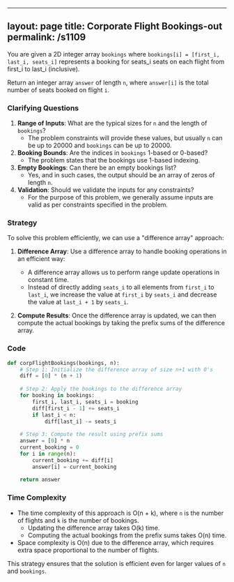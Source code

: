 
---
layout: page
title:  Corporate Flight Bookings-out
permalink: /s1109
---
You are given a 2D integer array `bookings` where `bookings[i] = [first_i, last_i, seats_i]` represents a booking for seats_i seats on each flight from first_i to last_i (inclusive).

Return an integer array `answer` of length `n`, where `answer[i]` is the total number of seats booked on flight `i`.

### Clarifying Questions
1. **Range of Inputs**: What are the typical sizes for `n` and the length of `bookings`?
   - The problem constraints will provide these values, but usually `n` can be up to 20000 and `bookings` can be up to 20000.
2. **Booking Bounds**: Are the indices in `bookings` 1-based or 0-based?
   - The problem states that the bookings use 1-based indexing.
3. **Empty Bookings**: Can there be an empty bookings list?
   - Yes, and in such cases, the output should be an array of zeros of length `n`.
4. **Validation**: Should we validate the inputs for any constraints?
   - For the purpose of this problem, we generally assume inputs are valid as per constraints specified in the problem.

### Strategy
To solve this problem efficiently, we can use a "difference array" approach:

1. **Difference Array**: Use a difference array to handle booking operations in an efficient way:
   - A difference array allows us to perform range update operations in constant time.
   - Instead of directly adding `seats_i` to all elements from `first_i` to `last_i`, we increase the value at `first_i` by `seats_i` and decrease the value at `last_i + 1` by `seats_i`.

2. **Compute Results**: Once the difference array is updated, we can then compute the actual bookings by taking the prefix sums of the difference array.

### Code
```python
def corpFlightBookings(bookings, n):
    # Step 1: Initialize the difference array of size n+1 with 0's
    diff = [0] * (n + 1)
    
    # Step 2: Apply the bookings to the difference array
    for booking in bookings:
        first_i, last_i, seats_i = booking
        diff[first_i - 1] += seats_i
        if last_i < n:
            diff[last_i] -= seats_i
        
    # Step 3: Compute the result using prefix sums
    answer = [0] * n
    current_booking = 0
    for i in range(n):
        current_booking += diff[i]
        answer[i] = current_booking
    
    return answer
```

### Time Complexity
- The time complexity of this approach is O(n + k), where `n` is the number of flights and `k` is the number of bookings.
  - Updating the difference array takes O(k) time.
  - Computing the actual bookings from the prefix sums takes O(n) time.
- Space complexity is O(n) due to the difference array, which requires extra space proportional to the number of flights.

This strategy ensures that the solution is efficient even for larger values of `n` and `bookings`.